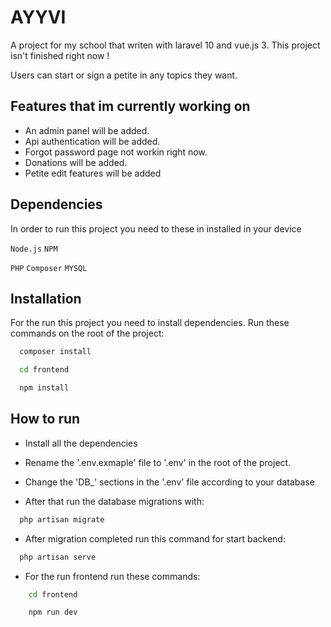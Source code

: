 
# AYYVI

A project for my school that writen with laravel 10 and vue.js 3. This project isn't finished right now !

Users can start or sign a petite in any topics they want.



## Features that im currently working on

- An admin panel will be added.
- Api authentication will be added.
- Forgot password page not workin right now.
- Donations will be added.
- Petite edit features will be added


  
## Dependencies

In order to run this project you need to these in installed in your device 

`Node.js`
`NPM`

`PHP`
`Composer` `MYSQL`

  
## Installation

For the run this project you need to install dependencies. Run these commands on the root of the project:

```bash 
  composer install
```
```bash 
  cd frontend
```
```bash 
  npm install
```
    
## How to run

- Install all the dependencies

- Rename the '.env.exmaple' file to '.env' in the root of the project.
- Change the 'DB_' sections in the '.env' file according to your database 
- After that run the database migrations with:

```bash
  php artisan migrate
```

- After migration completed run this command for start backend:

```bash
  php artisan serve
```

- For the run frontend run these commands:
```bash
    cd frontend
```
```bash
    npm run dev
```

  
